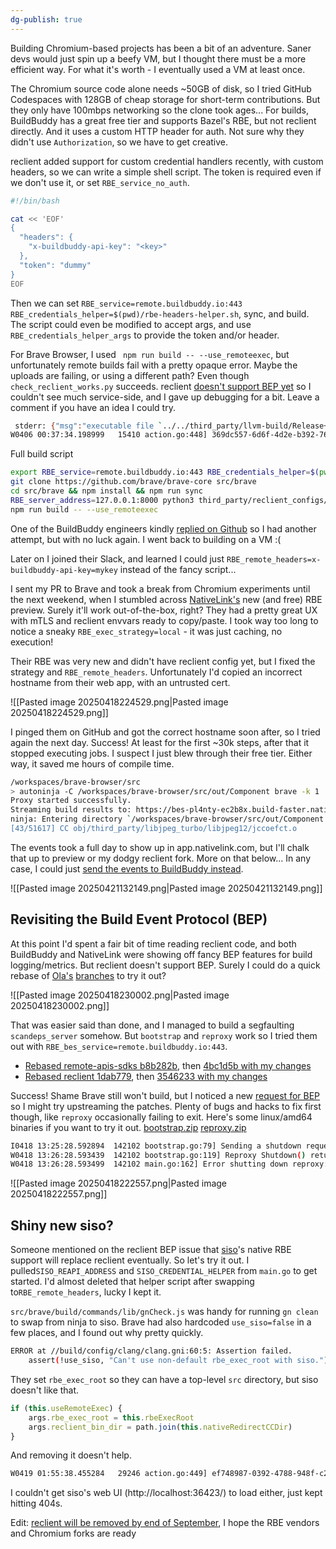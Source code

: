 ```yaml
---
dg-publish: true
---
```

Building Chromium-based projects has been a bit of an adventure. Saner devs would just spin up a beefy VM, but I thought there must be a more efficient way. For what it's worth - I eventually used a VM at least once.

The Chromium source code alone needs ~50GB of disk, so I tried GitHub Codespaces with 128GB of cheap storage for short-term contributions. But they only have 100mbps networking so the clone took ages...
For builds, BuildBuddy has a great free tier and supports Bazel's RBE, but not reclient directly. And it uses a custom HTTP header for auth. Not sure why they didn't use `Authorization`, so we have to get creative.

reclient added support for custom credential handlers recently, with custom headers, so we can write a simple shell script. The token is required even if we don't use it, or set `RBE_service_no_auth`.
```sh
#!/bin/bash

cat << 'EOF'
{
  "headers": {
    "x-buildbuddy-api-key": "<key>"
  },
  "token": "dummy"
}
EOF
```

Then we can set `RBE_service=remote.buildbuddy.io:443 RBE_credentials_helper=$(pwd)/rbe-headers-helper.sh`, sync, and build. The script could even be modified to accept args, and use `RBE_credentials_helper_args` to provide the token and/or header.

For Brave Browser, I used ` npm run build -- --use_remoteexec`, but unfortunately remote builds fail with a pretty opaque error. Maybe the uploads are failing, or using a different path? Even though `check_reclient_works.py` succeeds. reclient [doesn't support BEP yet](https://github.com/ola-rozenfeld/reclient/tree/bep) so I couldn't see much service-side, and I gave up debugging for a bit. Leave a comment if you have an idea I could try.
```sh
 stderr: {"msg":"executable file `../../third_party/llvm-build/Release+Asserts/bin/clang++` not found in $PATH: No such file or directory","level":"error","time":"2025-04-06T00:37:33.846872Z"}
W0406 00:37:34.198999   15410 action.go:448] 369dc557-6d6f-4d2e-b392-765342bbc218: Remote execution failed with &{ExitCode:1 Status:NonZeroExitResultStatus Err:<nil>}, Waiting for local.
```

Full build script
```sh
export RBE_service=remote.buildbuddy.io:443 RBE_credentials_helper=$(pwd)/rbe-headers-helper.sh RBE_log_dir=$(pwd)/rbe RBE_v=2
git clone https://github.com/brave/brave-core src/brave
cd src/brave && npm install && npm run sync
RBE_server_address=127.0.0.1:8000 python3 third_party/reclient_configs/src/check_reclient_works.py --src_dir=..
npm run build -- --use_remoteexec
```

One of the BuildBuddy engineers kindly [replied on Github](https://github.com/buildbuddy-io/buildbuddy/issues/6134) so I had another attempt, but with no luck again. I went back to building on a VM :(

Later on I joined their Slack, and learned I could just `RBE_remote_headers=x-buildbuddy-api-key=mykey` instead of the fancy script...

I sent my PR to Brave and took a break from Chromium experiments until the next weekend, when I stumbled across [NativeLink's](https://nativelink.com/) new (and free) RBE preview. Surely it'll work out-of-the-box, right?
They had a pretty great UX with mTLS and reclient envvars ready to copy/paste. I took way too long to notice a sneaky `RBE_exec_strategy=local` - it was just caching, no execution!

Their RBE was very new and didn't have reclient config yet, but I fixed the strategy and `RBE_remote_headers`. Unfortunately I'd copied an incorrect hostname from their web app, with an untrusted cert.

![[Pasted image 20250418224529.png|Pasted image 20250418224529.png]]

I pinged them on GitHub and got the correct hostname soon after, so I tried again the next day. Success! At least for the first ~30k steps, after that it stopped executing jobs. I suspect I just blew through their free tier. Either way, it saved me hours of compile time.
```sh
/workspaces/brave-browser/src
> autoninja -C /workspaces/brave-browser/src/out/Component brave -k 1
Proxy started successfully.
Streaming build results to: https://bes-pl4nty-ec2b8x.build-faster.nativelink.net:443/invocation/4a7d71a9-349d-4719-b612-7cc0fc9d5952
ninja: Entering directory `/workspaces/brave-browser/src/out/Component'
[43/51617] CC obj/third_party/libjpeg_turbo/libjpeg12/jccoefct.o
```

The events took a full day to show up in app.nativelink.com, but I'll chalk that up to preview or my dodgy reclient fork. More on that below... In any case, I could just [send the events to BuildBuddy instead](https://app.buildbuddy.io/invocation/de899c43-0c0c-415b-8f82-cde0ec1476d5).

![[Pasted image 20250421132149.png|Pasted image 20250421132149.png]]
## Revisiting the Build Event Protocol (BEP)
At this point I'd spent a fair bit of time reading reclient code, and both BuildBuddy and NativeLink were showing off fancy BEP features for build logging/metrics. But reclient doesn't support BEP. Surely I could do a quick rebase of [Ola's](https://github.com/ola-rozenfeld/reclient/tree/bep) [branches](https://github.com/ola-rozenfeld/remote-apis-sdks/tree/bep) to try it out?

![[Pasted image 20250418230002.png|Pasted image 20250418230002.png]]

That was easier said than done, and I managed to build a segfaulting `scandeps_server` somehow. But `bootstrap` and `reproxy` work so I tried them out with `RBE_bes_service=remote.buildbuddy.io:443`.
* [Rebased remote-apis-sdks b8b282b](https://github.com/pl4nty/remote-apis-sdks/commit/b8b282b7dea208eb5c5d9088ab1ee296163d9685), then [4bc1d5b with my changes](https://github.com/pl4nty/remote-apis-sdks/commit/4bc1d5b7a570783b86143e2b25b04a45fc31a592)
* [Rebased reclient 1dab779](https://github.com/pl4nty/reclient/commit/1dab779cfb715eaa1131c3aa3bc213954febd1cd), then [3546233 with my changes](https://github.com/pl4nty/reclient/commit/3546233c4ea493a6e267213743acdfae9bcc00cf)

Success! Shame Brave still won't build, but I noticed a new [request for BEP](https://github.com/bazelbuild/reclient/issues/141) so I might try upstreaming the patches. Plenty of bugs and hacks to fix first though, like `reproxy` occasionally failing to exit. Here's some linux/amd64 binaries if you want to try it out. [bootstrap.zip](https://github.com/user-attachments/files/19813099/bootstrap.zip) [reproxy.zip](https://github.com/user-attachments/files/19813098/reproxy.zip)
```sh
I0418 13:25:28.592894  142102 bootstrap.go:79] Sending a shutdown request to reproxy
W0418 13:26:28.593439  142102 bootstrap.go:119] Reproxy Shutdown() returned error. This may be caused by it closing connections before responding to Shutdown: rpc error: code = DeadlineExceeded desc = context deadline exceeded
W0418 13:26:28.593499  142102 main.go:162] Error shutting down reproxy: Reproxy process 139416 still running after 60 seconds. Check the logs and/or consider increasing the timeout: context deadline exceeded
```

![[Pasted image 20250418222557.png|Pasted image 20250418222557.png]]

## Shiny new siso?
Someone mentioned on the reclient BEP issue that [siso](https://chromium.googlesource.com/infra/infra/+/refs/heads/main/go/src/infra/build/siso/)'s native RBE support will replace reclient eventually. So let's try it out. I pulled`SISO_REAPI_ADDRESS` and `SISO_CREDENTIAL_HELPER` from `main.go` to get started. I'd almost deleted that helper script after swapping to`RBE_remote_headers`, lucky I kept it.

`src/brave/build/commands/lib/gnCheck.js` was handy for running `gn clean` to swap from ninja to siso. Brave had also hardcoded `use_siso=false` in a few places, and I found out why pretty quickly. 
```sh
ERROR at //build/config/clang/clang.gni:60:5: Assertion failed.
    assert(!use_siso, "Can't use non-default rbe_exec_root with siso.")
```

They set `rbe_exec_root` so they can have a top-level `src` directory, but siso doesn't like that.
```js
if (this.useRemoteExec) {
    args.rbe_exec_root = this.rbeExecRoot
    args.reclient_bin_dir = path.join(this.nativeRedirectCCDir)
}
```

And removing it doesn't help.
```sh
W0419 01:55:38.455284   29246 action.go:449] ef748987-0392-4788-948f-c2d9a3def5e8: Remote execution failed with &{ExitCode:35 Status:LocalErrorResultStatus Err:path /workspaces/brave-browser is not under /workspaces/brave-browser/src}, Waiting for local.
```

I couldn't get siso's web UI (http://localhost:36423/) to load either, just kept hitting 404s.

Edit: [reclient will be removed by end of September](https://groups.google.com/a/chromium.org/g/chromium-dev/c/v-WOvWUtOpg/m/kj6bhVaCBQAJ), I hope the RBE vendors and Chromium forks are ready